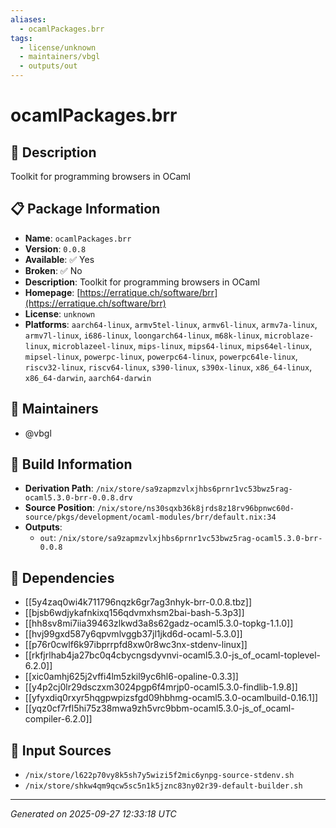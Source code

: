 ```yaml
---
aliases:
  - ocamlPackages.brr
tags:
  - license/unknown
  - maintainers/vbgl
  - outputs/out
---
```


# ocamlPackages.brr

## 📝 Description

Toolkit for programming browsers in OCaml

## 📋 Package Information

- **Name**: `ocamlPackages.brr`
- **Version**: `0.0.8`
- **Available**: ✅ Yes
- **Broken**: ✅ No
- **Description**: Toolkit for programming browsers in OCaml
- **Homepage**: [https://erratique.ch/software/brr](https://erratique.ch/software/brr)
- **License**: `unknown`
- **Platforms**: `aarch64-linux`, `armv5tel-linux`, `armv6l-linux`, `armv7a-linux`, `armv7l-linux`, `i686-linux`, `loongarch64-linux`, `m68k-linux`, `microblaze-linux`, `microblazeel-linux`, `mips-linux`, `mips64-linux`, `mips64el-linux`, `mipsel-linux`, `powerpc-linux`, `powerpc64-linux`, `powerpc64le-linux`, `riscv32-linux`, `riscv64-linux`, `s390-linux`, `s390x-linux`, `x86_64-linux`, `x86_64-darwin`, `aarch64-darwin`
## 👥 Maintainers

- @vbgl


## 🔧 Build Information

- **Derivation Path**: `/nix/store/sa9zapmzvlxjhbs6prnr1vc53bwz5rag-ocaml5.3.0-brr-0.0.8.drv`
- **Source Position**: `/nix/store/ns30sqxb36k8jrds8z18rv96bpnwc60d-source/pkgs/development/ocaml-modules/brr/default.nix:34`
- **Outputs**:
  - `out`:  `/nix/store/sa9zapmzvlxjhbs6prnr1vc53bwz5rag-ocaml5.3.0-brr-0.0.8`

## 🔗 Dependencies

- [[5y4zaq0wi4k711796nqzk6gr7ag3nhyk-brr-0.0.8.tbz]]
- [[bjsb6wdjykafnkixq156qdvmxhsm2bai-bash-5.3p3]]
- [[hh8sv8mi7iia39463zlkwd3a8s62gadz-ocaml5.3.0-topkg-1.1.0]]
- [[hvj99gxd587y6qpvmlvggb37jl1jkd6d-ocaml-5.3.0]]
- [[p76r0cwlf6k97ibprrpfd8xw0r8wc3nx-stdenv-linux]]
- [[rkfjrlhab4ja27bc0q4cbycngsdyvnvi-ocaml5.3.0-js_of_ocaml-toplevel-6.2.0]]
- [[xic0amhj625j2vffi4lm5zkil9yc6hl6-opaline-0.3.3]]
- [[y4p2cj0lr29dsczxm3024pgp6f4mrjp0-ocaml5.3.0-findlib-1.9.8]]
- [[yfyxdiq0rxyr5hqgpwpizsfgd09hbhmg-ocaml5.3.0-ocamlbuild-0.16.1]]
- [[yqz0cf7rfl5hi75z38mwa9zh5vrc9bbm-ocaml5.3.0-js_of_ocaml-compiler-6.2.0]]

## 📁 Input Sources

- `/nix/store/l622p70vy8k5sh7y5wizi5f2mic6ynpg-source-stdenv.sh`
- `/nix/store/shkw4qm9qcw5sc5n1k5jznc83ny02r39-default-builder.sh`

---
*Generated on 2025-09-27 12:33:18 UTC*
